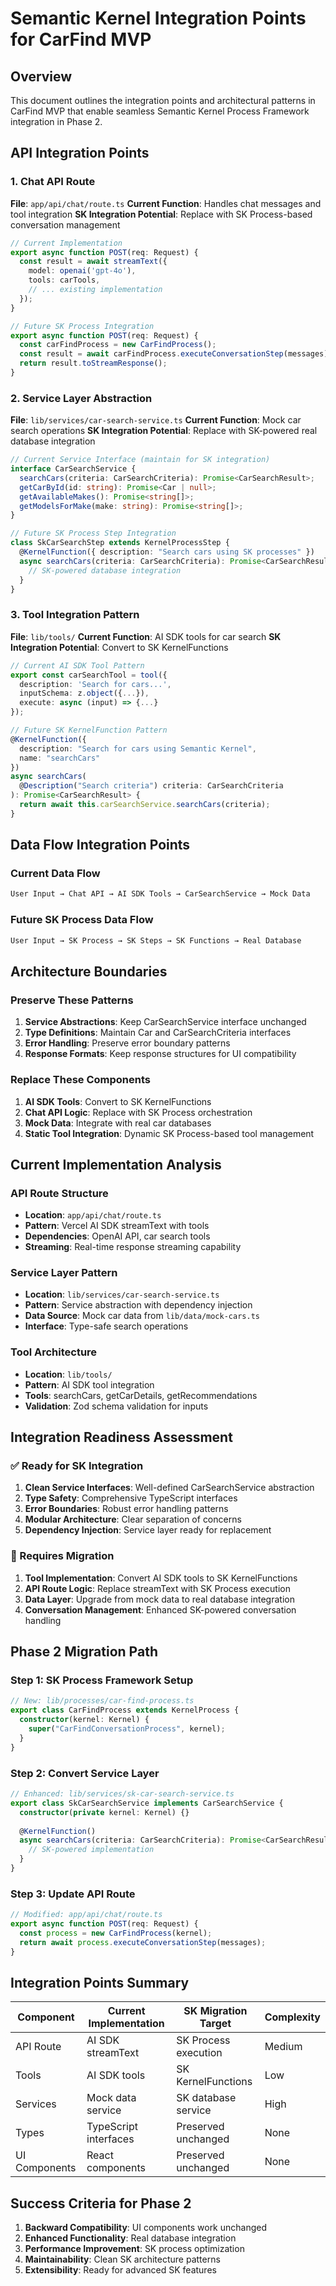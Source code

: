 # Semantic Kernel Integration Points for CarFind MVP

## Overview

This document outlines the integration points and architectural patterns in CarFind MVP that enable seamless Semantic Kernel Process Framework integration in Phase 2.

## API Integration Points

### 1. Chat API Route

**File**: `app/api/chat/route.ts`
**Current Function**: Handles chat messages and tool integration
**SK Integration Potential**: Replace with SK Process-based conversation management

```typescript
// Current Implementation
export async function POST(req: Request) {
  const result = await streamText({
    model: openai('gpt-4o'),
    tools: carTools,
    // ... existing implementation
  });
}

// Future SK Process Integration
export async function POST(req: Request) {
  const carFindProcess = new CarFindProcess();
  const result = await carFindProcess.executeConversationStep(messages);
  return result.toStreamResponse();
}
```

### 2. Service Layer Abstraction

**File**: `lib/services/car-search-service.ts`
**Current Function**: Mock car search operations
**SK Integration Potential**: Replace with SK-powered real database integration

```typescript
// Current Service Interface (maintain for SK integration)
interface CarSearchService {
  searchCars(criteria: CarSearchCriteria): Promise<CarSearchResult>;
  getCarById(id: string): Promise<Car | null>;
  getAvailableMakes(): Promise<string[]>;
  getModelsForMake(make: string): Promise<string[]>;
}

// Future SK Process Step Integration
class SkCarSearchStep extends KernelProcessStep {
  @KernelFunction({ description: "Search cars using SK processes" })
  async searchCars(criteria: CarSearchCriteria): Promise<CarSearchResult> {
    // SK-powered database integration
  }
}
```

### 3. Tool Integration Pattern

**File**: `lib/tools/`
**Current Function**: AI SDK tools for car search
**SK Integration Potential**: Convert to SK KernelFunctions

```typescript
// Current AI SDK Tool Pattern
export const carSearchTool = tool({
  description: 'Search for cars...',
  inputSchema: z.object({...}),
  execute: async (input) => {...}
});

// Future SK KernelFunction Pattern
@KernelFunction({ 
  description: "Search for cars using Semantic Kernel",
  name: "searchCars" 
})
async searchCars(
  @Description("Search criteria") criteria: CarSearchCriteria
): Promise<CarSearchResult> {
  return await this.carSearchService.searchCars(criteria);
}
```

## Data Flow Integration Points

### Current Data Flow

```markdown
User Input → Chat API → AI SDK Tools → CarSearchService → Mock Data
```

### Future SK Process Data Flow

```markdown
User Input → SK Process → SK Steps → SK Functions → Real Database
```

## Architecture Boundaries

### Preserve These Patterns

1. **Service Abstractions**: Keep CarSearchService interface unchanged
2. **Type Definitions**: Maintain Car and CarSearchCriteria interfaces
3. **Error Handling**: Preserve error boundary patterns
4. **Response Formats**: Keep response structures for UI compatibility

### Replace These Components

1. **AI SDK Tools**: Convert to SK KernelFunctions
2. **Chat API Logic**: Replace with SK Process orchestration
3. **Mock Data**: Integrate with real car databases
4. **Static Tool Integration**: Dynamic SK Process-based tool management

## Current Implementation Analysis

### API Route Structure

- **Location**: `app/api/chat/route.ts`
- **Pattern**: Vercel AI SDK streamText with tools
- **Dependencies**: OpenAI API, car search tools
- **Streaming**: Real-time response streaming capability

### Service Layer Pattern

- **Location**: `lib/services/car-search-service.ts`
- **Pattern**: Service abstraction with dependency injection
- **Data Source**: Mock car data from `lib/data/mock-cars.ts`
- **Interface**: Type-safe search operations

### Tool Architecture

- **Location**: `lib/tools/`
- **Pattern**: AI SDK tool integration
- **Tools**: searchCars, getCarDetails, getRecommendations
- **Validation**: Zod schema validation for inputs

## Integration Readiness Assessment

### ✅ Ready for SK Integration

1. **Clean Service Interfaces**: Well-defined CarSearchService abstraction
2. **Type Safety**: Comprehensive TypeScript interfaces
3. **Error Boundaries**: Robust error handling patterns
4. **Modular Architecture**: Clear separation of concerns
5. **Dependency Injection**: Service layer ready for replacement

### 🔄 Requires Migration

1. **Tool Implementation**: Convert AI SDK tools to SK KernelFunctions
2. **API Route Logic**: Replace streamText with SK Process execution
3. **Data Layer**: Upgrade from mock data to real database integration
4. **Conversation Management**: Enhanced SK-powered conversation handling

## Phase 2 Migration Path

### Step 1: SK Process Framework Setup

```typescript
// New: lib/processes/car-find-process.ts
export class CarFindProcess extends KernelProcess {
  constructor(kernel: Kernel) {
    super("CarFindConversationProcess", kernel);
  }
}
```

### Step 2: Convert Service Layer

```typescript
// Enhanced: lib/services/sk-car-search-service.ts
export class SkCarSearchService implements CarSearchService {
  constructor(private kernel: Kernel) {}
  
  @KernelFunction()
  async searchCars(criteria: CarSearchCriteria): Promise<CarSearchResult> {
    // SK-powered implementation
  }
}
```

### Step 3: Update API Route

```typescript
// Modified: app/api/chat/route.ts
export async function POST(req: Request) {
  const process = new CarFindProcess(kernel);
  return await process.executeConversationStep(messages);
}
```

## Integration Points Summary

| Component | Current Implementation | SK Migration Target | Complexity |
|-----------|----------------------|-------------------|------------|
| API Route | AI SDK streamText | SK Process execution | Medium |
| Tools | AI SDK tools | SK KernelFunctions | Low |
| Services | Mock data service | SK database service | High |
| Types | TypeScript interfaces | Preserved unchanged | None |
| UI Components | React components | Preserved unchanged | None |

## Success Criteria for Phase 2

1. **Backward Compatibility**: UI components work unchanged
2. **Enhanced Functionality**: Real database integration
3. **Performance Improvement**: SK process optimization
4. **Maintainability**: Clean SK architecture patterns
5. **Extensibility**: Ready for advanced SK features
